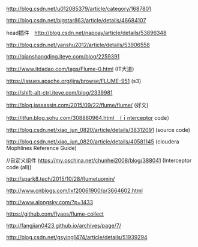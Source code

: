 http://blog.csdn.net/u012085379/article/category/1687801

http://blog.csdn.net/bigstar863/article/details/46684107


head插件　http://blog.csdn.net/napoay/article/details/53896348



http://blog.csdn.net/yanshu2012/article/details/53906558

http://qianshangding.iteye.com/blog/2259391

http://www.itdadao.com/tags/Flume-0.html (IT大道)


https://issues.apache.org/jira/browse/FLUME-951 (s3)

http://shift-alt-ctrl.iteye.com/blog/2339981

http://blog.jassassin.com/2015/09/22/flume/flume/ (好文)

http://itfun.blog.sohu.com/308880964.html　（ｉnterceptor code）

http://blog.csdn.net/xiao_jun_0820/article/details/38312091   (source code)

http://blog.csdn.net/xiao_jun_0820/article/details/40581145 (cloudera Mophlines Reference Guide)

//自定义组件
https://my.oschina.net/chunhei2008/blog/388041 (Interceptor code (all))

http://spark8.tech/2015/10/28/flumetuomin/

http://www.cnblogs.com/lxf20061900/p/3664602.html


http://www.alongsky.com/?p=1433


https://github.com/flyaos/flume-collect

http://fangjian0423.github.io/archives/page/7/

http://blog.csdn.net/gsying1474/article/details/51939294
